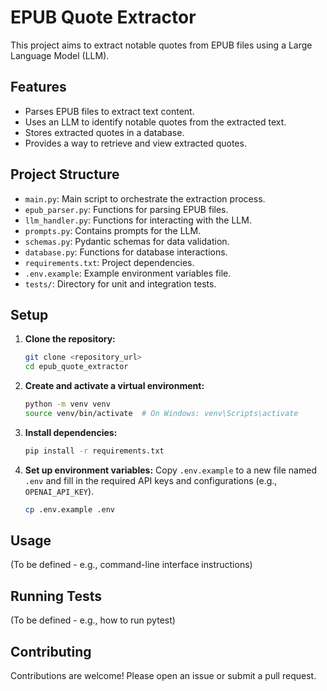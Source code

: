 # EPUB Quote Extractor

This project aims to extract notable quotes from EPUB files using a Large Language Model (LLM).

## Features

- Parses EPUB files to extract text content.
- Uses an LLM to identify notable quotes from the extracted text.
- Stores extracted quotes in a database.
- Provides a way to retrieve and view extracted quotes.

## Project Structure

- `main.py`: Main script to orchestrate the extraction process.
- `epub_parser.py`: Functions for parsing EPUB files.
- `llm_handler.py`: Functions for interacting with the LLM.
- `prompts.py`: Contains prompts for the LLM.
- `schemas.py`: Pydantic schemas for data validation.
- `database.py`: Functions for database interactions.
- `requirements.txt`: Project dependencies.
- `.env.example`: Example environment variables file.
- `tests/`: Directory for unit and integration tests.

## Setup

1.  **Clone the repository:**
    ```bash
    git clone <repository_url>
    cd epub_quote_extractor
    ```

2.  **Create and activate a virtual environment:**
    ```bash
    python -m venv venv
    source venv/bin/activate  # On Windows: venv\Scripts\activate
    ```

3.  **Install dependencies:**
    ```bash
    pip install -r requirements.txt
    ```

4.  **Set up environment variables:**
    Copy `.env.example` to a new file named `.env` and fill in the required API keys and configurations (e.g., `OPENAI_API_KEY`).
    ```bash
    cp .env.example .env
    ```

## Usage

(To be defined - e.g., command-line interface instructions)

## Running Tests

(To be defined - e.g., how to run pytest)

## Contributing

Contributions are welcome! Please open an issue or submit a pull request.
